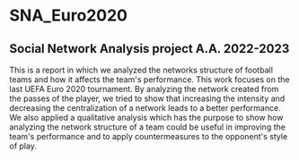 # SNA_Euro2020
## Social Network Analysis project A.A. 2022-2023

This is a report in which we analyzed the networks structure of football teams and how it affects the team's performance. This work focuses on the last UEFA Euro 2020 tournament. By analyzing the network created from the passes of the player, we tried to show that increasing the intensity and decreasing the centralization of a network leads to a better performance. We also applied a qualitative analysis which has the purpose to show how analyzing the network structure of a team could be useful in improving the team's performance and to apply countermeasures to the opponent's style of play.

